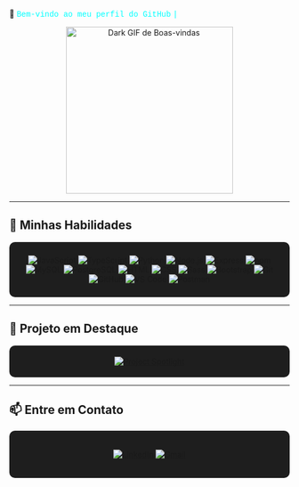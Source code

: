 👋 <span style="color: #00FFFF; font-family: 'Courier New', Courier, monospace;">Bem-vindo ao meu perfil do GitHub</span> <span style="animation: typing 2s steps(20, end), blink-caret .75s step-end infinite; color: #00FFFF; font-family: 'Courier New', Courier, monospace;">|</span>

<style>
@keyframes typing {
  from { width: 0; }
  to { width: 100%; }
}

@keyframes blink-caret {
  from, to { border-color: transparent; }
  50% { border-color: #00FFFF; }
}
</style>

<p align="center">
  <img src="https://media.giphy.com/media/L8K62iTDkzGX6/giphy.gif" alt="Dark GIF de Boas-vindas" width="300px"/>
</p>

---

## 🚀 Minhas Habilidades

<div align="center" style="background-color:#1e1e1e; padding: 10px; border-radius: 10px;">

![JavaScript](https://img.shields.io/badge/JavaScript-F7DF1C?style=for-the-badge&logo=javascript&logoColor=black)
![TypeScript](https://img.shields.io/badge/TypeScript-3178C6?style=for-the-badge&logo=typescript&logoColor=white)
![Python](https://img.shields.io/badge/Python-306998?style=for-the-badge&logo=python&logoColor=white)
![Node.js](https://img.shields.io/badge/Node.js-339933?style=for-the-badge&logo=node.js&logoColor=black)
![Express](https://img.shields.io/badge/Express.js-000000?style=for-the-badge&logo=express&logoColor=white)
![npm](https://img.shields.io/badge/npm-C1203D?style=for-the-badge&logo=npm&logoColor=white)
![MySQL](https://img.shields.io/badge/MySQL-4479A1?style=for-the-badge&logo=mysql&logoColor=white)
![PostgreSQL](https://img.shields.io/badge/PostgreSQL-4169E1?style=for-the-badge&logo=postgresql&logoColor=white)
![HTML](https://img.shields.io/badge/HTML-E34F26?style=for-the-badge&logo=html5&logoColor=white)
![CSS](https://img.shields.io/badge/CSS-1572B6?style=for-the-badge&logo=css3&logoColor=white)
![Sass](https://img.shields.io/badge/Sass-CC6699?style=for-the-badge&logo=sass&logoColor=white)
![Bootstrap](https://img.shields.io/badge/Bootstrap-563D7C?style=for-the-badge&logo=bootstrap&logoColor=white)
![Git](https://img.shields.io/badge/Git-F05032?style=for-the-badge&logo=git&logoColor=white)
![GitHub](https://img.shields.io/badge/GitHub-181717?style=for-the-badge&logo=github&logoColor=white)
![VS Code](https://img.shields.io/badge/VS%20Code-0078d7?style=for-the-badge&logo=visual-studio-code&logoColor=white)
![Postman](https://img.shields.io/badge/Postman-FF6C37?style=for-the-badge&logo=postman&logoColor=white)

</div>

---

## 🌟 Projeto em Destaque 

<p align="center" style="background-color:#1e1e1e; padding: 20px; border-radius: 10px;">
  <a href="https://github.com/tpsousa/project-spotlight">
    <img src="https://img.shields.io/badge/-Project%20Spotlight-181717?style=for-the-badge&logo=github&logoColor=white" alt="Project Spotlight">
  </a>
</p>

---

## 📫 Entre em Contato

<div align="center" style="background-color:#1e1e1e; padding: 20px; border-radius: 10px;">

[![LinkedIn](https://img.shields.io/badge/-LinkedIn-blue?style=for-the-badge&logo=Linkedin&logoColor=white&link=https://www.linkedin.com/in/thiago-sousa-2227a12b8/)](https://www.linkedin.com/in/thiago-sousa-2227a12b8/)
[![Gmail](https://img.shields.io/badge/Gmail-D14836?style=for-the-badge&logo=gmail&logoColor=white&link=mailto:thpdev098@gmail.com)](mailto:thpdev098@gmail.com)

</div>
